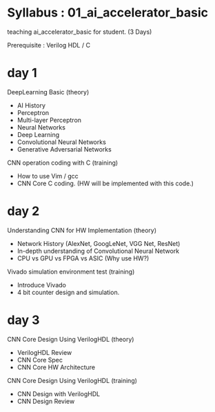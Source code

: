 
# Syllabus : 01_ai_accelerator_basic
teaching ai_accelerator_basic for student. (3 Days)

Prerequisite : Verilog HDL / C

# day 1 
DeepLearning Basic (theory)
- AI History
- Perceptron
- Multi-layer Perceptron
- Neural Networks
- Deep Learning
- Convolutional Neural Networks
- Generative Adversarial Networks

CNN operation coding with C (training)
- How to use Vim / gcc 
- CNN Core C coding. (HW will be implemented with this code.)

# day 2
Understanding CNN for HW Implementation (theory)
- Network History (AlexNet, GoogLeNet, VGG Net, ResNet)
- In-depth understanding of Convolutional Neural Network
- CPU vs GPU vs FPGA vs ASIC (Why use HW?)

Vivado simulation environment test (training)
- Introduce Vivado
- 4 bit counter design and simulation.

# day 3
CNN Core Design Using VerilogHDL (theory)
- VerilogHDL Review
- CNN Core Spec
- CNN Core HW Architecture

CNN Core Design Using VerilogHDL (training)
- CNN Design with VerilogHDL
- CNN Design Review
